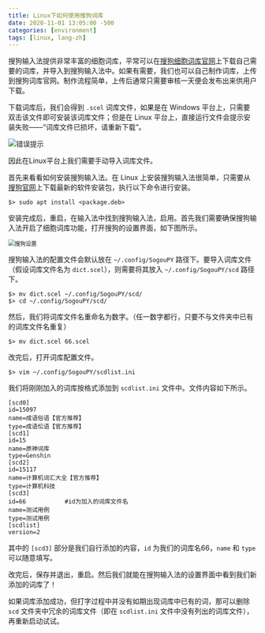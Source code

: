 ```yaml
---
title: Linux下如何使用搜狗词库
date: 2020-11-01 13:05:00 -500
categories: [environment]
tags: [linux, lang-zh]
---
```



搜狗输入法提供非常丰富的细胞词库，平常可以在[搜狗细胞词库官网](https://pinyin.sogou.com/dict/)上下载自己需要的词库，并导入到搜狗输入法中。如果有需要，我们也可以自己制作词库，上传到搜狗词库官网。制作流程简单，上传后通常只需要审核一天便会发布出来供用户下载。

下载词库后，我们会得到 `.scel` 词库文件，如果是在 Windows 平台上，只需要双击该文件即可安装该词库文件；但是在 Linux 平台上，直接运行文件会提示安装失败——“词库文件已损坏，请重新下载”。

![错误提示]({{site.url}}/assets/img/2022-04-05/error.jpg)

因此在Linux平台上我们需要手动导入词库文件。

首先来看看如何安装搜狗输入法。在 Linux 上安装搜狗输入法很简单，只需要从[搜狗官网](https://pinyin.sogou.com/linux/)上下载最新的软件安装包，执行以下命令进行安装。

```(bash)
$> sudo apt install <package.deb>
```

安装完成后，重启，在输入法中找到搜狗输入法，启用。首先我们需要确保搜狗输入法开启了细胞词库功能，打开搜狗的设置界面，如下图所示。

<img src="{{site.url}}/assets/img/2022-04-05/sougou_setting.png" alt="搜狗设置" style="zoom: 80%;" />

搜狗输入法的配置文件会默认放在 `~/.config/SogouPY` 路径下。要导入词库文件（假设词库文件名为 `dict.scel`），则需要将其放入 `~/.config/SogouPY/scd` 路径下。

```(bash)
$> mv dict.scel ~/.config/SogouPY/scd/
$> cd ~/.config/SogouPY/scd/
```

然后，我们将词库文件名重命名为数字。（任一数字都行，只要不与文件夹中已有的词库文件名重复）

```(bash)
$> mv dict.scel 66.scel
```

改完后，打开词库配置文件。

```(bash)
$> vim ~/.config/SogouPY/scdlist.ini
```

我们将刚刚加入的词库按格式添加到 `scdlist.ini` 文件中。文件内容如下所示。

```
[scd0]
id=15097
name=成语俗语【官方推荐】
type=成语伀语【官方推荐】
[scd1]
id=15
name=原神词库
type=Genshin
[scd2]
id=15117
name=计算机词汇大全【官方推荐】
type=计算机科技
[scd3]
id=66			#id为加入的词库文件名
name=测试用例
type=测试用例
[scdlist]
version=2
```

其中的 `[scd3]` 部分是我们自行添加的内容，`id` 为我们的词库名66，`name` 和 `type` 可以随意填写。

改完后，保存并退出，重启。然后我们就能在搜狗输入法的设置界面中看到我们新添加的词库了！

如果词库添加成功，但打字过程中并没有如期出现词库中已有的词，那可以删除 `scd` 文件夹中冗余的词库文件（即在 `scdlist.ini` 文件中没有列出的词库文件），再重新启动试试。



